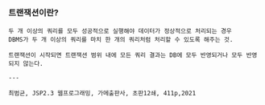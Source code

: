 ### 트랜잭션이란?
    두 개 이상의 쿼리를 모두 성공적으로 실행해야 데이터가 정상적으로 처리되는 경우
    DBMS가 두 개 이상의 쿼리를 마치 한 개의 쿼리처럼 처리할 수 있도록 해주는 것.

    트랜잭션이 시작되면 트랜잭션 범위 내에 모든 쿼리 결과는 DB에 모두 반영되거나 모두 반영되지 않는다.

    ---

    최범균, JSP2.3 웹프로그래밍, 가메출판사, 초판12쇄, 411p,2021